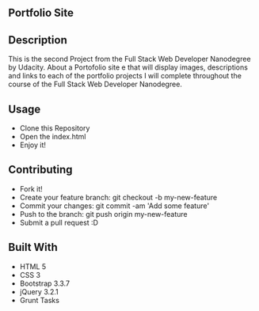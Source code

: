 ## Portfolio Site

## Description

This is the second Project from the Full Stack Web Developer Nanodegree by Udacity. About a Portofolio site e that will display images, descriptions and links to each of the portfolio projects I will complete throughout the course of the Full Stack Web Developer Nanodegree.

## Usage

- Clone this Repository
- Open the index.html
- Enjoy it!

## Contributing

- Fork it!
- Create your feature branch: git checkout -b my-new-feature
- Commit your changes: git commit -am 'Add some feature'
- Push to the branch: git push origin my-new-feature
- Submit a pull request :D

## Built With

- HTML 5
- CSS 3
- Bootstrap 3.3.7
- jQuery 3.2.1
- Grunt Tasks
